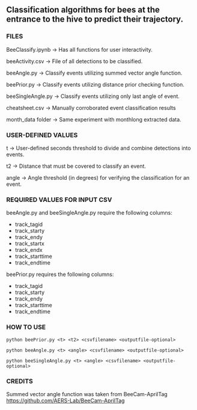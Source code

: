 ## Classification algorithms for bees at the entrance to the hive to predict their trajectory.

### FILES

BeeClassify.ipynb -> Has all functions for user interactivity.

beeActivity.csv -> File of all detections to be classified.

beeAngle.py -> Classify events utilizing summed vector angle function.

beePrior.py -> Classify events utilizing distance prior checking function.

beeSingleAngle.py -> Classify events utilizing only last angle of event.

cheatsheet.csv -> Manually corroborated event classification results

month_data folder -> Same experiment with monthlong extracted data.

### USER-DEFINED VALUES

t -> User-defined seconds threshold to divide and combine detections into events.

t2 -> Distance that must be covered to classify an event.

angle -> Angle threshold (in degrees) for verifying the classification for an event.

### REQUIRED VALUES FOR INPUT CSV

beeAngle.py and beeSingleAngle.py require the following columns:

 - track_tagid
 - track_starty
 - track_endy
 - track_startx
 - track_endx
 - track_starttime
 - track_endtime

beePrior.py requires the following columns:

 - track_tagid
 - track_starty
 - track_endy
 - track_starttime
 - track_endtime

### HOW TO USE
```
python beePrior.py <t> <t2> <csvfilename> <outputfile-optional>
```

```
python beeAngle.py <t> <angle> <csvfilename> <outputfile-optional>
```

```
python beeSingleAngle.py <t> <angle> <csvfilename> <outputfile-optional>
```

### CREDITS

Summed vector angle function was taken from BeeCam-AprilTag https://github.com/AERS-Lab/BeeCam-AprilTag
